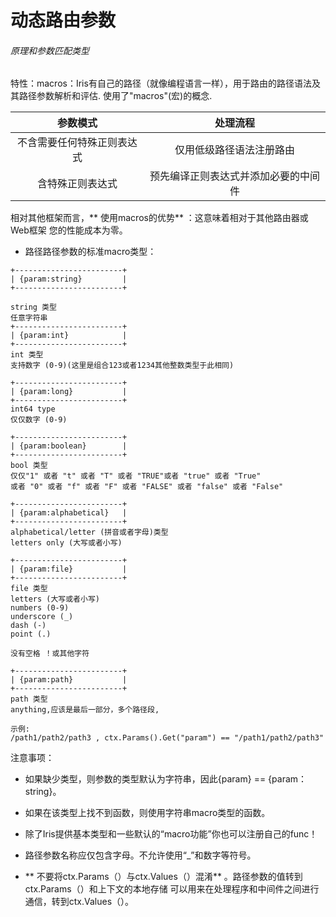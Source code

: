 # 动态路由参数

###### 原理和参数匹配类型

特性：macros：Iris有自己的路径（就像编程语言一样），用于路由的路径语法及其路径参数解析和评估. 使用了"macros"(宏)的概念.

|       参数模式            |       处理流程        |
|:------------------------:|:--------------------:|
| 不含需要任何特殊正则表达式 | 仅用低级路径语法注册路由 |
| 含特殊正则表达式          | 预先编译正则表达式并添加必要的中间件 |

相对其他框架而言，** 使用macros的优势** ：这意味着相对于其他路由器或Web框架 您的性能成本为零。


* 路径路径参数的标准macro类型：
```
+------------------------+
| {param:string}         |
+------------------------+

string 类型
任意字符串
+------------------------+
| {param:int}            |
+------------------------+
int 类型
支持数字 (0-9)(这里是组合123或者1234其他整数类型于此相同)

+------------------------+
| {param:long}           |
+------------------------+
int64 type
仅仅数字 (0-9)

+------------------------+
| {param:boolean}        |
+------------------------+
bool 类型
仅仅"1" 或者 "t" 或者 "T" 或者 "TRUE"或者 "true" 或者 "True"
或者 "0" 或者 "f" 或者 "F" 或者 "FALSE" 或者 "false" 或者 "False"

+------------------------+
| {param:alphabetical}   |
+------------------------+
alphabetical/letter (拼音或者字母)类型
letters only (大写或者小写)

+------------------------+
| {param:file}           |
+------------------------+
file 类型
letters (大写或者小写)
numbers (0-9)
underscore (_)
dash (-)
point (.)

没有空格 ！或其他字符

+------------------------+
| {param:path}           |
+------------------------+
path 类型
anything,应该是最后一部分，多个路径段,

示例: 
/path1/path2/path3 , ctx.Params().Get("param") == "/path1/path2/path3"

```

注意事项：
* 如果缺少类型，则参数的类型默认为字符串，因此{param} == {param：string}。
* 如果在该类型上找不到函数，则使用字符串macro类型的函数。
* 除了Iris提供基本类型和一些默认的“macro功能”你也可以注册自己的func！

* 路径参数名称应仅包含字母。不允许使用“_”和数字等符号。
* ** 不要将ctx.Params（）与ctx.Values（）混淆** 。路径参数的值转到ctx.Params（）和上下文的本地存储 可以用来在处理程序和中间件之间进行通信，转到ctx.Values（）。


